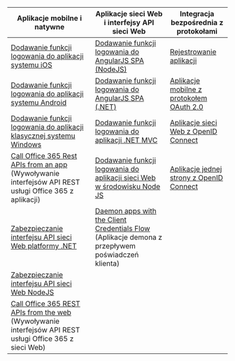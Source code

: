 | Aplikacje mobilne i natywne | Aplikacje sieci Web i interfejsy API sieci Web | Integracja bezpośrednia z protokołami |
| --- | --- | --- |
| [Dodawanie funkcji logowania do aplikacji systemu iOS](../articles/active-directory/active-directory-v2-devquickstarts-ios.md) |[Dodawanie funkcji logowania do AngularJS SPA (NodeJS)](../articles/active-directory/active-directory-v2-devquickstarts-angular-node.md) |[Rejestrowanie aplikacji](../articles/active-directory/active-directory-v2-app-registration.md) |
| [Dodawanie funkcji logowania do aplikacji systemu Android](../articles/active-directory/active-directory-v2-devquickstarts-android.md) |[Dodawanie funkcji logowania do AngularJS SPA (.NET)](../articles/active-directory/active-directory-v2-devquickstarts-angular-dotnet.md) |[Aplikacje mobilne z protokołem OAuth 2.0](../articles/active-directory/active-directory-v2-protocols-oauth-code.md) |
| [Dodawanie funkcji logowania do aplikacji klasycznej systemu Windows](../articles/active-directory/active-directory-v2-devquickstarts-wpf.md) |[Dodawanie funkcji logowania do aplikacji .NET MVC](../articles/active-directory/active-directory-v2-devquickstarts-dotnet-web.md) |[Aplikacje sieci Web z OpenID Connect](../articles/active-directory/active-directory-v2-protocols-oidc.md) |
| [Call Office 365 Rest APIs from an app](https://msdn.microsoft.com/office/office365/howto/authenticate-Office-365-APIs-using-v2) (Wywoływanie interfejsów API REST usługi Office 365 z aplikacji) |[Dodawanie funkcji logowania do aplikacji sieci Web w środowisku Node JS](../articles/active-directory/active-directory-v2-devquickstarts-node-web.md) |[Aplikacje jednej strony z OpenID Connect](../articles/active-directory/active-directory-v2-protocols-implicit.md) |
| [Zabezpieczanie interfejsu API sieci Web platformy .NET](../articles/active-directory/active-directory-v2-devquickstarts-dotnet-api.md) |[Daemon apps with the Client Credentials Flow](../articles/active-directory/active-directory-v2-protocols-oauth-client-creds.md) (Aplikacje demona z przepływem poświadczeń klienta) | |
| [Zabezpieczanie interfejsu API sieci Web NodeJS](../articles/active-directory/active-directory-v2-devquickstarts-node-api.md) | | |
| [Call Office 365 REST APIs from the web](https://msdn.microsoft.com/office/office365/howto/authenticate-Office-365-APIs-using-v2) (Wywoływanie interfejsów API REST usługi Office 365 z sieci Web) | | |



<!--HONumber=Dec16_HO4-->


